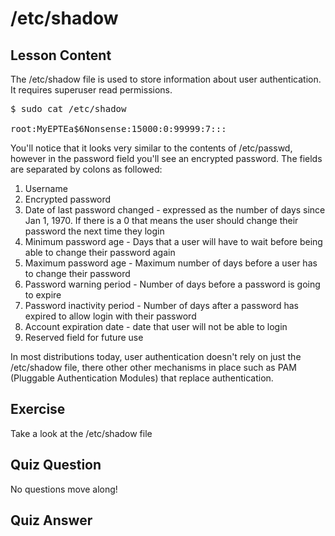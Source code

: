 # /etc/shadow

## Lesson Content

The /etc/shadow file is used to store information about user authentication. It requires superuser read permissions. 

<pre>$ sudo cat /etc/shadow

root:MyEPTEa$6Nonsense:15000:0:99999:7:::
</pre>

You'll notice that it looks very similar to the contents of /etc/passwd, however in the password field you'll see an encrypted password. The fields are separated by colons as followed:

<ol>
<li>Username</li>
<li>Encrypted password</li>
<li>Date of last password changed - expressed as the number of days since Jan 1, 1970. If there is a 0 that means the user should change their password the next time they login</li>
<li>Minimum password age - Days that a user will have to wait before being able to change their password again</li>
<li>Maximum password age - Maximum number of days before a user has to change their password</li>
<li>Password warning period - Number of days before a password is going to expire</li>
<li>Password inactivity period - Number of days after a password has expired to allow login with their password</li>
<li>Account expiration date - date that user will not be able to login</li>
<li>Reserved field for future use</li>
</ol>

In most distributions today, user authentication doesn't rely on just the /etc/shadow file, there other other mechanisms in place such as PAM (Pluggable Authentication Modules) that replace authentication.

## Exercise

Take a look at the /etc/shadow file

## Quiz Question

No questions move along!

## Quiz Answer